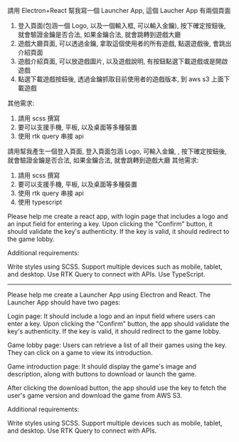 請用 Electron+React 幫我寫一個 Launcher App, 這個 Laucher App 有兩個頁面

1. 登入頁面(包涵一個 Logo, 以及一個輸入框, 可以輸入金鑰), 按下確定按鈕後, 就會驗證金鑰是否合法, 如果金鑰合法, 就會跳轉到遊戲大廳
2. 遊戲大廳頁面, 可以透過金鑰, 拿取這個使用者的所有遊戲, 點選遊戲後, 會跳出介紹頁面
3. 遊戲介紹頁面, 可以放遊戲圖片, 以及遊戲說明, 有按鈕點選下載遊戲或是開啟遊戲
4. 點選下載遊戲按鈕後, 透過金鑰抓取目前使用者的遊戲版本, 到 aws s3 上面下載遊戲

其他需求:

1. 請用 scss 撰寫
2. 要可以支援手機, 平板, 以及桌面等多種裝置
3. 使用 rtk query 串接 api

請用幫我產生一個登入頁面, 登入頁面包涵 Logo, 可輸入金鑰, , 按下確定按鈕後, 就會驗證金鑰是否合法, 如果金鑰合法, 就會跳轉到遊戲大廳
其他需求:

1. 請用 scss 撰寫
2. 要可以支援手機, 平板, 以及桌面等多種裝置
3. 使用 rtk query 串接 api
4. 使用 typescript

Please help me create a react app, with login page that includes a logo and an input field for entering a key. Upon clicking the "Confirm" button, it should validate the key's authenticity. If the key is valid, it should redirect to the game lobby.

Additional requirements:

Write styles using SCSS.
Support multiple devices such as mobile, tablet, and desktop.
Use RTK Query to connect with APIs.
Use TypeScript.

---

Please help me create a Launcher App using Electron and React. The Launcher App should have two pages:

Login page: It should include a logo and an input field where users can enter a key. Upon clicking the "Confirm" button, the app should validate the key's authenticity. If the key is valid, it should redirect to the game lobby.

Game lobby page: Users can retrieve a list of all their games using the key. They can click on a game to view its introduction.

Game introduction page: It should display the game's image and description, along with buttons to download or launch the game.

After clicking the download button, the app should use the key to fetch the user's game version and download the game from AWS S3.

Additional requirements:

Write styles using SCSS.
Support multiple devices such as mobile, tablet, and desktop.
Use RTK Query to connect with APIs.
